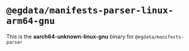 # `@egdata/manifests-parser-linux-arm64-gnu`

This is the **aarch64-unknown-linux-gnu** binary for `@egdata/manifests-parser`

